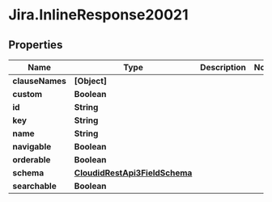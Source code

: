 # Jira.InlineResponse20021

## Properties

Name | Type | Description | Notes
------------ | ------------- | ------------- | -------------
**clauseNames** | **[Object]** |  | 
**custom** | **Boolean** |  | 
**id** | **String** |  | 
**key** | **String** |  | 
**name** | **String** |  | 
**navigable** | **Boolean** |  | 
**orderable** | **Boolean** |  | 
**schema** | [**CloudidRestApi3FieldSchema**](CloudidRestApi3FieldSchema.md) |  | 
**searchable** | **Boolean** |  | 


